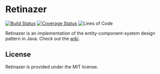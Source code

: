 # Retinazer
[![Build Status](https://travis-ci.org/antag99/retinazer.svg?branch=master)](https://travis-ci.org/antag99/retinazer)
[![Coverage Status](https://coveralls.io/repos/antag99/retinazer/badge.svg?branch=master&service=github)](https://coveralls.io/github/antag99/retinazer?branch=master)
![Lines of Code](https://antag99.github.io/retinazer/loc.svg)

Retinazer is an implementation of the entity-component-system design pattern in Java. Check out the [wiki](https://github.com/antag99/retinazer/wiki).

## License
Retinazer is provided under the MIT license.
